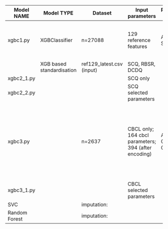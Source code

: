 | Model NAME | Model TYPE | Dataset | Input parameters | Performance (AUC) | Notes |
|---|---|---|---|---|---|
| xgbc1.py | XGBClassifier | n=27088 | 129 reference features | Avg: 0.8497 SD: 0.0052 | regress_lang_time cat. paras need to be converted into a single numerical para, then standardised |
| | XGB based standardisation | ref129_latest.csv (input) | SCQ, RBSR, DCDQ |  | XGB based imputation |
| xgbc2_1.py | | | SCQ only |  |  |
| xgbc2_2.py | | | SCQ selected parameters |  |  |
| xgbc3.py | | n=2637 | CBCL only; 164 cbcl parameters; 394 (after encoding) | Average: 0.9033 SD: 0.0139 | intersection of deriv_cog_impair and cbcl. train model on this data. predict entries for which cbcl is available, but deriv_cog_impair not available (only 3 such entries) |
| xgbc3_1.py | | | CBCL selected parameters |  |  |
| SVC |  | imputation: |  |  |  |
| Random Forest |  | imputation: |  |  |  |
